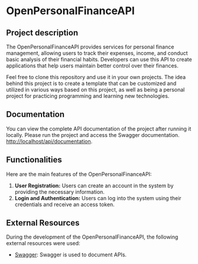# OpenPersonalFinanceAPI 

## Project description

The OpenPersonalFinanceAPI provides services for personal finance management, allowing users to track their expenses, income, and conduct basic analysis of their financial habits. Developers can use this API to create applications that help users maintain better control over their finances.

Feel free to clone this repository and use it in your own projects. The idea behind this project is to create a template that can be customized and utilized in various ways based on this project, as well as being a personal project for practicing programming and learning new technologies.

## Documentation

<!-- A documentação de API completa do projeto está disponível [aqui](https://exemplo.com/documentacao). -->

You can view the complete API documentation of the project after running it locally. Please run the project and access the Swagger documentation. [http://localhost/api/documentation](http://localhost/api/documentation).

## Functionalities

Here are the main features of the OpenPersonalFinanceAPI:

1. **User Registration:** Users can create an account in the system by providing the necessary information.
2. **Login and Authentication:** Users can log into the system using their credentials and receive an access token.

<!-- ## Tecnologias Utilizadas

O projeto XYZ utiliza as seguintes tecnologias e práticas:

1. **Banco de Dados SQL:** O sistema utiliza um banco de dados SQL para armazenar informações dos usuários e outros dados relevantes.
2. **Cache Redis:** Para melhorar o desempenho, consultas frequentes são armazenadas em cache utilizando o Redis.
3. **Microserviços:** Algumas funcionalidades específicas são implementadas como microserviços independentes para garantir escalabilidade e modularidade.
4. **Framework MVC:** O projeto é construído usando um framework MVC (Model-View-Controller) para separar a lógica de negócios, a interface do usuário e a manipulação de dados.
5. **API RESTful:** A comunicação entre o frontend e o backend é realizada através de uma API RESTful, seguindo as melhores práticas de design de API.
6. **Testes Automatizados:** O projeto possui uma suíte de testes automatizados para garantir a estabilidade e a qualidade do código. -->

<!-- ## Requisitos

Antes de executar o projeto XYZ em seu ambiente de desenvolvimento, certifique-se de ter os seguintes requisitos atendidos:

- Node.js (versão X.X.X ou superior)
- Banco de Dados SQL (exemplo: MySQL, PostgreSQL)
- Redis (versão X.X.X ou superior)

## Instalação e Configuração Local

Para instalar e configurar o projeto XYZ localmente, siga as etapas abaixo:

1. Clone este repositório em sua máquina local: -->

## External Resources

During the development of the OpenPersonalFinanceAPI, the following external resources were used:

<!-- - [Biblioteca X](https://exemplo.com/biblioteca-x): Descrição da biblioteca X.
- [API de Pagamento Y](https://exemplo.com/api-pagamento-y): Integração com a API de pagamento Y para processar transações financeiras.
- [Framework Z](https://exemplo.com/framework-z): Utilização do framework Z para agilizar o desenvolvimento. -->
- [Swagger](https://swagger.io/): Swagger is used to document APIs.


<!-- ## Licença

O projeto XYZ é licenciado sob a Licença MIT. Consulte o arquivo [LICENSE](https://github.com/seu-usuario/projeto-xyz/blob/main/LICENSE) para obter mais informações.   -->

